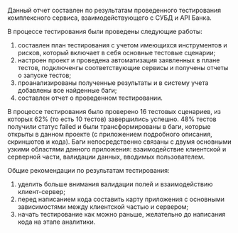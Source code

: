 Данный отчет составлен по результатам проведенного тестирования комплексного сервиса, взаимодействующего с СУБД и API Банка.

В процессе тестирования были проведены следующие работы:
1) составлен план тестирования с учетом имеющихся инструментов и рисков, который включает в себя основные тестовые сценарии;
2) настроен проект и проведена автоматизация заявленных в плане тестов, подключенгы соответствующие сервисы и получены отчеты о запуске тестов;
3) проанализированы полученные результаты и в систему учета добавлены все найденные баги;
4) составлен отчет о проведенном тестировании.

В процессе тестирования было проверено 16 тестовых сценариев, из которых 62% (то есть 10 тестов) завершились успешно.
48% тестов получили статус failed и были трансформированы в баги, которые открыты в данном проекте (с приложением подробного описания, скриншотов и кода). Баги непосредственно связаны с двумя основными узкими областями данного приложения: взаимодействие клиентской и серверной части, валидации данных, вводимых пользователем.

Общие рекомендации по результатам тестирования:
1) уделить больше внимания валидации полей и взаимодействию клиент-сервер;
2) перед написанием кода составить карту приложения с основными зависимостями между клиентской частью и сервером;
3) начать тестирование как можно раньше, желательно до написания кода на этапе аналитики.
